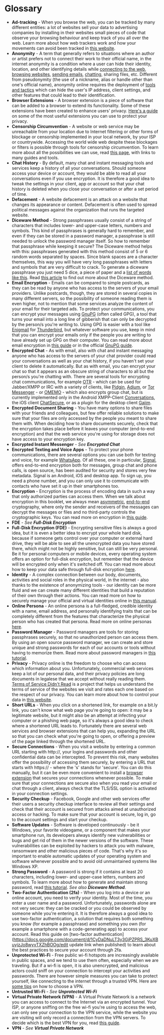 Glossary
========

- **Ad-tracking** - When you browse the web, you can be tracked by many
  different entities: a lot of websites sell your data to advertising companies
  by installing in their websites small pieces of code that observe your
  browsing behaviour and keep track of you all over the web. Learn more about
  how web trackers work and how your movements can avoid been tracked in [this
  website](https://myshadow.org/browser-tracking).
- **Anonymity** - A term that generally refers to situations where an author or
  artist prefers not to connect their work to their official name, in the
  internet anonymity is a condition where a user can hide their identity,
  location, and other identifying details while [connecting to the
  web](https://hygiene.digitalpublicsquare.com/I_want_to_be_anonymous_connecting_to_the_web/),
  [browsing
  websites](https://hygiene.digitalpublicsquare.com/I_want_to_be_anonymous_when_browsing_the_web/),
  [sending
  emails](https://hygiene.digitalpublicsquare.com/I_want_to_send_an_anonymous_email/),
  [chatting](https://hygiene.digitalpublicsquare.com/Id_like_to_have_an_anonymous_conversation/),
  sharing files, etc. Different from pseudonymity (the use of a nickname, alias
  or handle other than one's official name), anonymity online requires the
  deployment of [tools and
  tactics](https://hygiene.digitalpublicsquare.com/Identity_or_Location/) which
  can hide the user's IP address, client settings, and other features that could
  lead to their identification.
- **Browser Extensions** - A browser extension is a piece of software that can
  be added to a browser to extend its functionality. Some of these extensions
  have been created to enhance users' privacy. [Here's a
  guide](https://myshadow.org/prevent-online-tracking) on some of the most
  useful extensions you can use to protect your privacy.
- **Censorship Circumvention** - A website or web service may be unreachable
  from your location due to Internet filtering or other forms of blockage or
  censorship implemented in your local network, by your ISP or countrywide.
  Accessing the world wide web despite these blockages or filters is possible
  through tools for censorship circumvention. To learn more about all the
  possibilities we can use, read [this
  page](https://hygiene.digitalpublicsquare.com/I_want_to_learn_about_circumventing_Internet_censorship),
  with links to many guides and tools.
- **Chat History** - By default, many chat and instant messaging tools and
  services keep a history of all your conversations. Should someone access your
  device or account, they would be able to read all your conversations even if
  you use encryption. It is therefore a good idea to tweak the settings in your
  client, app or account so that your chat history is deleted when you close
  your conversation or after a set period of time.
- **Defacement** - A website defacement is an attack on a website that changes
  its appearance or content. Defacement is often used to spread political
  messages against the organization that runs the targeted website.
- **Diceware Method** - Strong passphrases usually consist of a string of
  characters that includes lower- and upper-case letters, numbers and symbols.
  This kind of passphrases is generally hard to remember, and even if they can
  be stored in a password manager, a passphrase is still needed to unlock the
  password manager itself. So how to remember that passphrase while keeping it
  secure? The Diceware method helps with this: passphrases generated with this
  method consist of 5 or 6 random words separated by spaces. Since blank spaces
  are a character themselves, this way you will have very long passphrases with
  letters and symbols that are very difficult to crack. To generate a diceware
  passphrase you just need 5 dice, a piece of paper and a [list of words like
  this](http://world.std.com/~reinhold/dicewarewordlist.pdf). Read [this
  article](https://theintercept.com/2015/03/26/passphrases-can-memorize-attackers-cant-guess/)
  to find out more about the Diceware method.
- **Email Encryption** - Emails can be compared to simple postcards, as they can
  be read by anyone who has access to the servers of your email providers.
  Unlike postcards, though, they are stored in several copies in many different
  servers, so the possibility of someone reading them is even higher, not to
  mention that some services analyze the content of your email for their
  targeted ads. To protect your communications, you can encrypt your messages
  using [GnuPG](https://gnupg.org/) (often called GPG), a tool that turns your
  email into a long line of gibberish that can only be decrypted by the person/s
  you're writing to. Using GPG is easier with a tool like [Enigmail](https://www.enigmail.net)
  for [Thunderbird](https://www.mozilla.org/en-US/thunderbird/), but whatever
  software you use, keep in mind that you can encrypt your emails only if the
  people you are writing to have already set up GPG on their computer. You can
  read more about email encryption in [this
  guide](https://securityinabox.org/en/guide/secure-communication/#encrypting-and-authenticating-individual-messages)
  or in the official [GnuPG guide](https://gnupg.org/gph/en/manual.html).
- **Encrypted Chat** - As with email, also with chat and instant messaging
  anyone who has access to the servers of your chat provider could read your
  conversations as well as your chat history, if you haven't set your client to
  delete it automatically. But as with email, you can encrypt your chat so that
  it appears as an obscure string of characters to all but the person/s you're
  chatting with. There are several tools for encrypting chat communications, for
  example [OTR](https://securityinabox.org/en/guide/secure-communication/#securing-your-instant-messaging-software) -
  which can be used for Jabber/XMPP or IRC with a variety of clients, like
  [Pidgin](https://pidgin.im/), [Adium](https://adium.im/),  or [Tor
  Messenger](https://blog.torproject.org/blog/tor-messenger-beta-chat-over-tor-easily) -
  or [OMEMO](https://conversations.im/omemo/) - which  also encrypts group chat,
  but is currently implemented only in the Android XMPP-Client
  [Conversations](https://conversations.im/), the iOS client
  [ChatSecure](https://chatsecure.org/), or as a plugin for the desktop client
  [Gajim](https://gajim.org/).
- **Encrypted Document Sharing** - You have many options to share files with
  your friends and colleagues, but few offer reliable solutions to make sure
  that your files are only accessed by the people you meant to share them with.
  When deciding how to share documents securely, check that the encryption takes
  place before it leaves your computer (end-to-end encryption) and that the web
  service you're using for storage does not have access to your encryption key.
- **Encrypted Instant Messenger** - *See **Encrypted Chat***
- **Encrypted Texting and Voice Apps** - To protect your phone communications,
  there are several options you can use both for texting and voice, for example
  [WhatsApp](https://www.whatsapp.com/). Of all these, one in particular,
  [Signal](https://signal.org/), offers end-to-end encryption both for messages,
  group chat and phone calls, is open source, has been audited for security and
  stores very few metadata. Signal is an Android, iOS and desktop app. To sign
  up, you need a phone number, and you can only use it to communicate with
  contacts who have set it up in their smartphones too.
- **Encryption** - Encryption is the process of encoding data in such a way that
  only authorized parties can access them. When we talk about encryption in this
  booklet, we always mean
  [asymmetric](https://en.wikipedia.org/wiki/Public-key_cryptography),
  [end-to-end](https://en.wikipedia.org/wiki/End-to-end_encryption)
  cryptography, where only the sender and receivers of the messages can decrypt
  the messages or files and no third-party controls the cryptographic keys. You
  can read more on encryption in [this guide](https://ssd.eff.org/en/module/what-encryption).
- **FDE** - *See **Full-Disk Encryption***
- **Full-Disk Encryption (FDE)** - Encrypting sensitive files is always a good
  idea, but it is even a better idea to encrypt your whole hard disk, because if
  someone gets control over your computer or external hard drive, they will be
  able to see all the unencrypted data you have stored there, which might not be
  highly sensitive, but can still be very personal. Be it for personal computers
  or mobile devices, every operating system offers an option for full-disk
  encryption, but remember that the device will be encrypted only when it's
  switched off. You can read more about how to keep your data safe through
  full-disk encryption
  [here](https://ssd.eff.org/en/playlist/human-rights-defender#keeping-your-data-safe).
- **Identity** - A complex connection between our body, documents, activities
  and social roles in the physical world, in the internet - also thanks to the
  existence of anonymizing tools - our identity can be more fluid and we can
  create many different identities that build a reputation of their own through
  their actions. You can read more on how to securely manage your official and
  virtual identities online in [this
  manual](https://gendersec.tacticaltech.org/wiki/index.php/Step_1).
- **Online Persona** - An online persona is a full-fledged, credible identity
  with a name, email address, and personally identifying traits that can be
  completely different from the features that characterize the physical person
  who has created that persona. Read more on online personas
  [here](https://gendersec.tacticaltech.org/wiki/index.php/Step_1#Creating_a_credible_persona).
- **Password Manager** - Password managers are tools for storing passphrases
  securely, so that no unauthorized person can access them. By using an open
  source password manager, we can create and store unique and strong passwords
  for each of our accounts or tools without having to memorize them. Read more
  about password managers in [this
  tutorial](https://securityinabox.org/en/guide/passwords/#recording-passwords-securely).
- **Privacy** - Privacy online is the freedom to choose who can access which
  information about you. Unfortunately, commercial web services keep a lot of
  our personal data, and their privacy policies are long documents in legalese
  that we accept without really reading them. [Terms of Service Didn't
  Read](https://tosdr.org/) is a project that helps us understand the terms of
  service of the websites we visit and rates each one based on the respect of
  our privacy. You can learn more about how to control your data in [this
  website](https://myshadow.org/increase-your-privacy).
- **Short URLs** - When you click on a shortened link, for example on a bit.ly
  link, you can't know what web page you're going to open: it may be a
  legitimate website, but it might also be an attempt at infecting your computer
  or a phishing web page, so it's always a good idea to check where a shortened
  URL leads to. Fortunately there are several web services and browser
  extensions that can help you, expanding the URL so that you can check what
  you're going to open, or offering a preview of the page linked through the
  shortened URL.
- **Secure Connections** - When you visit a website by entering a common URL
  starting with http://, your logins and passwords and other confidential data
  can be intercepted. To prevent this risk, many websites offer the possibility
  of accessing them securely, by entering a URL that starts with https:// -
  where the 's' stands for 'secure'. You can do this manually, but it can be
  even more convenient to install a [browser
  extension](https://www.eff.org/https-everywhere) that secures your connections
  whenever possible. To make sure that your connections are secure also when you
  read your email or chat through a client, always check that the TLS/SSL option
  is activated in your connection settings.
- **Security Checkup** - Facebook, Google and other web services offer their
  users a security checkup interface to review all their settings and check that
  their account is secured from attacks aimed at unauthorized access or hacking.
  To make sure that your account is secure, log in, go to the account settings
  and start your checkup.
- **Software Updates** - Software is developed continuously - be it Windows,
  your favorite videogame, or a component that makes your smartphone run, its
  developers always identify new vulnerabilities or bugs and get rid of them in
  the newer versions of the software. These vulnerabilities can be exploited by
  hackers to attack you with malware, ransomware and other malicious pieces of
  code. That's why it's so important to enable automatic updates of your
  operating system and software whenever possible and to avoid old unmaintained
  systems like Windows XP.
- **Strong Password** - A password is strong if it contains at least 20
  characters, including lower- and upper-case letters, numbers and symbols.
  To learn more about how to generate and maintain strong password, read [this
  tutorial](https://securityinabox.org/en/guide/passwords/). *See also
  **Diceware Method***.
- **Two-Factor Authentication (2fa)** - When you log into a device or an online
  account, you need to verify your identity. Most of the time, you enter a
  user name and a password. Unfortunately, passwords alone are not very secure:
  they can be cracked or you could be observed by someone while you're entering
  it. It is therefore always a good idea to use two-factor  authentication, a
  solution that requires both something you know (for example a passphrase) and
  something you own (for example a smartphone with a code-generating app) to
  access your account. Read this guide on [two-factor
  authentication](https://docs.google.com/document/d/1CyDaDNuLT3y3GjPZPRS_3KuXBuyjzJo8wyvTXZhBOOg/edit
  update link when published) to learn about the best practices to secure your
  account through 2fa.
- **Unprotected Wi-Fi** - Free public wi-fi hotspots are increasingly available
  in public spaces, and we tend to use them often, especially when we are
  traveling. But if a wi-fi is open, it is also unencrypted, and malicious
  actors could sniff on your connection to intercept your activities and
  passwords.  There are however simple measures you can take to protect
  yourself, like connecting to the internet through a trusted VPN. Here are
  [some tips](https://ssd.eff.org/en/module/choosing-vpn-thats-right-you) on how
  to choose a VPN.
- **Untrusted Wi-Fi** - *See **Unprotected Wi-Fi***
- **Virtual Private Network (VPN)** - A Virtual Private Network is a network you
  can access to connect to the Internet via an encrypted tunnel. Your ISP, or
  anyone sniffing on the free wi-fi you're using to access the web, can only see
  your connection to the VPN service, while the website you are visiting will
  only record a connection from the VPN servers. To decide which is the best VPN
  for you, read [this
  guide](https://ssd.eff.org/en/module/choosing-vpn-thats-right-you). 
- **VPN** - *See **Virtual Private Network***
